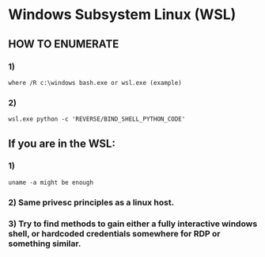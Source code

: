 # Windows Subsystem Linux (WSL)

## HOW TO ENUMERATE

### 1) 

    where /R c:\windows bash.exe or wsl.exe (example)

### 2) 

    wsl.exe python -c 'REVERSE/BIND_SHELL_PYTHON_CODE'

## If you are in the WSL:

### 1) 

    uname -a might be enough 

### 2) Same privesc principles as a linux host.

### 3) Try to find methods to gain either a fully interactive windows shell, or hardcoded credentials somewhere for RDP or something similar.
